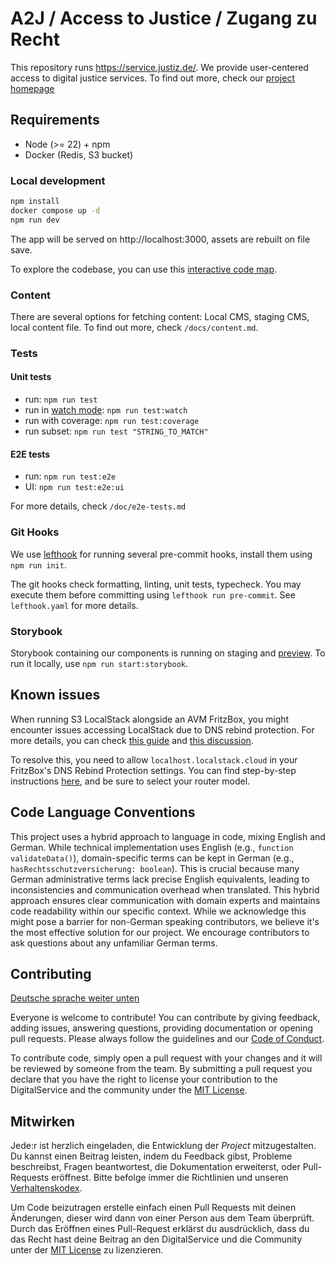 # A2J / Access to Justice / Zugang zu Recht

This repository runs https://service.justiz.de/. We provide user-centered access to digital justice services. To find out more, check our [project homepage](https://www.zugang-zum-recht-projekte.de/)

## Requirements

- Node (>= 22) + npm
- Docker (Redis, S3 bucket)

### Local development

```sh
npm install
docker compose up -d
npm run dev
```

The app will be served on http://localhost:3000, assets are rebuilt on file save.

To explore the codebase, you can use this [interactive code map](https://mango-dune-07a8b7110.1.azurestaticapps.net/?repo=digitalservicebund%2Fa2j-rechtsantragstelle).

### Content

There are several options for fetching content: Local CMS, staging CMS, local content file. To find out more, check `/docs/content.md`.

### Tests

#### Unit tests

- run: `npm run test`
- run in [watch mode](https://vitest.dev/guide/features.html#watch-mode): `npm run test:watch`
- run with coverage: `npm run test:coverage`
- run subset: `npm run test "STRING_TO_MATCH"`

#### E2E tests

- run: `npm run test:e2e`
- UI: `npm run test:e2e:ui`

For more details, check `/doc/e2e-tests.md`

### Git Hooks

We use [lefthook](https://github.com/evilmartians/lefthook) for running several pre-commit hooks, install them using `npm run init`.

The git hooks check formatting, linting, unit tests, typecheck. You may execute them before committing using `lefthook run pre-commit`. See `lefthook.yaml` for more details.

### Storybook

Storybook containing our components is running on staging and [preview](https://a2j-test.dev.ds4g.net/storybook/). To run it locally, use `npm run start:storybook`.

## Known issues

When running S3 LocalStack alongside an AVM FritzBox, you might encounter issues accessing LocalStack due to DNS rebind protection. For more details, you can check [this guide](https://docs.localstack.cloud/user-guide/tools/dns-server/#:~:text=Route53%20documentation.-,DNS%20rebind%20protection,-If%20you%20rely) and [this discussion](https://discuss.localstack.cloud/t/localstack-cloud-never-resolves-in-browser-ping/924).

To resolve this, you need to allow `localhost.localstack.cloud` in your FritzBox's DNS Rebind Protection settings. You can find step-by-step instructions [here](https://avm.de/service/wissensdatenbank/dok/FRITZ-Box-7590/3565_FRITZ-Box-meldet-Der-DNS-Rebind-Schutz-hat-Ihre-Anfrage-aus-Sicherheitsgrunden-abgewiesen/), and be sure to select your router model.

## Code Language Conventions

This project uses a hybrid approach to language in code, mixing English and German.
While technical implementation uses English (e.g., `function validateData()`), domain-specific terms can be kept in German (e.g., `hasRechtsschutzversicherung: boolean`).
This is crucial because many German administrative terms lack precise English equivalents, leading to inconsistencies and communication overhead when translated.
This hybrid approach ensures clear communication with domain experts and maintains code readability within our specific context.
While we acknowledge this might pose a barrier for non-German speaking contributors, we believe it's the most effective solution for our project.
We encourage contributors to ask questions about any unfamiliar German terms.

## Contributing

[Deutsche sprache weiter unten](#mitwirken)

Everyone is welcome to contribute! You can contribute by giving feedback, adding issues, answering questions, providing documentation or opening pull requests. Please always follow the guidelines and our [Code of Conduct](CODE_OF_CONDUCT.md).

To contribute code, simply open a pull request with your changes and it will be reviewed by someone from the team. By submitting a pull request you declare that you have the right to license your contribution to the DigitalService and the community under the [MIT License](./LICENSE).

## Mitwirken

Jede:r ist herzlich eingeladen, die Entwicklung der _Project_ mitzugestalten. Du kannst einen Beitrag leisten, indem du Feedback gibst, Probleme beschreibst, Fragen beantwortest, die Dokumentation erweiterst, oder Pull-Requests eröffnest. Bitte befolge immer die Richtlinien und unseren [Verhaltenskodex](CODE_OF_CONDUCT.md).

Um Code beizutragen erstelle einfach einen Pull Requests mit deinen Änderungen, dieser wird dann von einer Person aus dem Team überprüft. Durch das Eröffnen eines Pull-Request erklärst du ausdrücklich, dass du das Recht hast deine Beitrag an den DigitalService und die Community unter der [MIT License](./LICENSE) zu lizenzieren.
